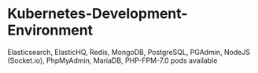 # Kubernetes-Development-Environment
Elasticsearch, ElasticHQ, Redis, MongoDB, PostgreSQL, PGAdmin, NodeJS (Socket.io), PhpMyAdmin, MariaDB, PHP-FPM-7.0 pods available
